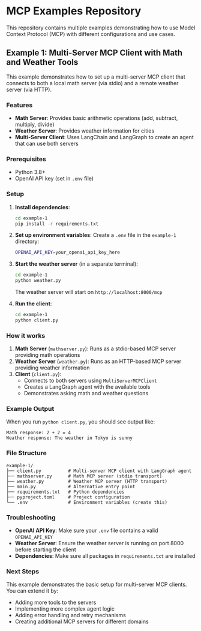 # MCP Examples Repository

This repository contains multiple examples demonstrating how to use Model Context Protocol (MCP) with different configurations and use cases.

## Example 1: Multi-Server MCP Client with Math and Weather Tools

This example demonstrates how to set up a multi-server MCP client that connects to both a local math server (via stdio) and a remote weather server (via HTTP).

### Features

- **Math Server**: Provides basic arithmetic operations (add, subtract, multiply, divide)
- **Weather Server**: Provides weather information for cities
- **Multi-Server Client**: Uses LangChain and LangGraph to create an agent that can use both servers

### Prerequisites

- Python 3.8+
- OpenAI API key (set in `.env` file)

### Setup

1. **Install dependencies**:
   ```bash
   cd example-1
   pip install -r requirements.txt
   ```

2. **Set up environment variables**:
   Create a `.env` file in the `example-1` directory:
   ```bash
   OPENAI_API_KEY=your_openai_api_key_here
   ```

3. **Start the weather server** (in a separate terminal):
   ```bash
   cd example-1
   python weather.py
   ```
   The weather server will start on `http://localhost:8000/mcp`

4. **Run the client**:
   ```bash
   cd example-1
   python client.py
   ```

### How it works

1. **Math Server** (`mathserver.py`): Runs as a stdio-based MCP server providing math operations
2. **Weather Server** (`weather.py`): Runs as an HTTP-based MCP server providing weather information
3. **Client** (`client.py`): 
   - Connects to both servers using `MultiServerMCPClient`
   - Creates a LangGraph agent with the available tools
   - Demonstrates asking math and weather questions

### Example Output

When you run `python client.py`, you should see output like:
```
Math response: 2 + 2 = 4
Weather response: The weather in Tokyo is sunny
```

### File Structure

```
example-1/
├── client.py          # Multi-server MCP client with LangGraph agent
├── mathserver.py      # Math MCP server (stdio transport)
├── weather.py         # Weather MCP server (HTTP transport)
├── main.py            # Alternative entry point
├── requirements.txt   # Python dependencies
├── pyproject.toml     # Project configuration
└── .env               # Environment variables (create this)
```

### Troubleshooting

- **OpenAI API Key**: Make sure your `.env` file contains a valid `OPENAI_API_KEY`
- **Weather Server**: Ensure the weather server is running on port 8000 before starting the client
- **Dependencies**: Make sure all packages in `requirements.txt` are installed

### Next Steps

This example demonstrates the basic setup for multi-server MCP clients. You can extend it by:
- Adding more tools to the servers
- Implementing more complex agent logic
- Adding error handling and retry mechanisms
- Creating additional MCP servers for different domains
